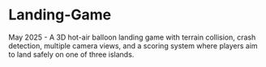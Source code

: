 # Landing-Game
May 2025 - A 3D hot-air balloon landing game with terrain collision, crash detection, multiple camera views, and a scoring system where players aim to land safely on one of three islands.
